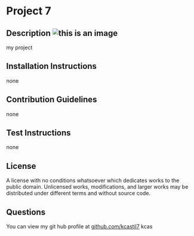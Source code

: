 
# Project 7
## Description ![this is an image](https://img.shields.io/badge/License-Unlicense-Green.svg)
my project
## Installation Instructions
none
## Contribution Guidelines
none
## Test Instructions
none
## License
A license with no conditions whatsoever which dedicates works to the public domain. Unlicensed works, modifications, and larger works may be distributed under different terms and without source code.
## Questions
You can view my git hub profile at [github.com/kcastil7](https://github.com/kcastil7)
kcas